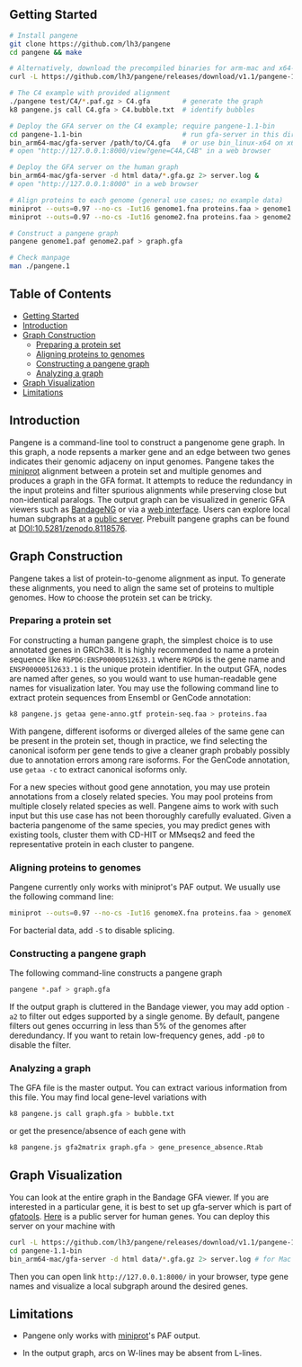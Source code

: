 ## <a name="started"></a>Getting Started
```sh
# Install pangene
git clone https://github.com/lh3/pangene
cd pangene && make

# Alternatively, download the precompiled binaries for arm-mac and x64-linux
curl -L https://github.com/lh3/pangene/releases/download/v1.1/pangene-1.1-bin.tar.bz2|tar jxf -

# The C4 example with provided alignment
./pangene test/C4/*.paf.gz > C4.gfa        # generate the graph
k8 pangene.js call C4.gfa > C4.bubble.txt  # identify bubbles

# Deploy the GFA server on the C4 example; require pangene-1.1-bin
cd pangene-1.1-bin                         # run gfa-server in this directory
bin_arm64-mac/gfa-server /path/to/C4.gfa   # or use bin_linux-x64 on x64-linux
# open "http://127.0.0.1:8000/view?gene=C4A,C4B" in a web browser

# Deploy the GFA server on the human graph
bin_arm64-mac/gfa-server -d html data/*.gfa.gz 2> server.log &
# open "http://127.0.0.1:8000" in a web browser

# Align proteins to each genome (general use cases; no example data)
miniprot --outs=0.97 --no-cs -Iut16 genome1.fna proteins.faa > genome1.paf
miniprot --outs=0.97 --no-cs -Iut16 genome2.fna proteins.faa > genome2.paf

# Construct a pangene graph
pangene genome1.paf genome2.paf > graph.gfa

# Check manpage
man ./pangene.1
```

## Table of Contents

- [Getting Started](#started)
- [Introduction](#intro)
- [Graph Construction](#build)
  - [Preparing a protein set](#prep-aa)
  - [Aligning proteins to genomes](#align-aa)
  - [Constructing a pangene graph](#build-graph)
  - [Analyzing a graph](#analyze)
- [Graph Visualization](#visual)
- [Limitations](#limit)

## <a name="intro"></a>Introduction

Pangene is a command-line tool to construct a pangenome gene graph. In this
graph, a node repsents a marker gene and an edge between two genes indicates
their genomic adjaceny on input genomes. Pangene takes the [miniprot][mp]
alignment between a protein set and multiple genomes and produces a graph in 
the GFA format. It attempts to reduce the redundancy in the input proteins and
filter spurious alignments while preserving close but non-identical paralogs.
The output graph can be visualized in generic GFA viewers such as
[BandageNG][bandage] or via a [web interface](@visual). Users can explore local
human subgraphs at a [public server][server]. Prebuilt pangene graphs can be
found at [DOI:10.5281/zenodo.8118576][zenodo].

<!--
Bacterial pangenome tools such as [panaroo][panaroo] often leverage gene graphs
to build bacterial pangenomes. Pangene is different in that it uses miniprot to
infer gene models. This makes pangene applicable to large Eukaryotic pangenomes
and robust to imperfect gene annotations.
-->

## <a name="build"></a>Graph Construction

Pangene takes a list of protein-to-genome alignment as input. To generate
these alignments, you need to align the same set of proteins to multiple
genomes. How to choose the protein set can be tricky.

### <a name="prep-aa"></a>Preparing a protein set

For constructing a human pangene graph, the simplest choice is to use annotated
genes in GRCh38. It is highly recommended to name a protein sequence like
`RGPD6:ENSP00000512633.1` where `RGPD6` is the gene name and
`ENSP00000512633.1` is the unique protein identifier. In the output GFA, nodes
are named after genes, so you would want to use human-readable gene names for
visualization later. You may use the following command line to extract protein
sequences from Ensembl or GenCode annotation:
```sh
k8 pangene.js getaa gene-anno.gtf protein-seq.faa > proteins.faa
```

With pangene, different isoforms or diverged alleles of the same gene can be
present in the protein set, though in practice, we find selecting the canonical
isoform per gene tends to give a cleaner graph probably possibly due to
annotation errors among rare isoforms. For the GenCode annotation, use `getaa
-c` to extract canonical isoforms only.

For a new species without good gene annotation, you may use protein annotations
from a closely related species. You may pool proteins from multiple closely
related species as well. Pangene aims to work with such input but this use case
has not been thoroughly carefully evaluated. Given a bacteria pangenome of the
same species, you may predict genes with existing tools, cluster them with
CD-HIT or MMseqs2 and feed the representative protein in each cluster to
pangene.

### <a name="align-aa"></a>Aligning proteins to genomes

Pangene currently only works with miniprot's PAF output. We usually use the
following command line:
```sh
miniprot --outs=0.97 --no-cs -Iut16 genomeX.fna proteins.faa > genomeX.paf
```
For bacterial data, add `-S` to disable splicing.

### <a name="build-graph"></a>Constructing a pangene graph

The following command-line constructs a pangene graph
```sh
pangene *.paf > graph.gfa
```
If the output graph is cluttered in the Bandage viewer, you may add option
`-a2` to filter out edges supported by a single genome. By default, pangene
filters out genes occurring in less than 5% of the genomes after deredundancy.
If you want to retain low-frequency genes, add `-p0` to disable the filter.

### <a name="analyze"></a>Analyzing a graph

The GFA file is the master output. You can extract various information from
this file. You may find local gene-level variations with
```sh
k8 pangene.js call graph.gfa > bubble.txt
```
or get the presence/absence of each gene with
```sh
k8 pangene.js gfa2matrix graph.gfa > gene_presence_absence.Rtab
```

## <a name="visual"></a>Graph Visualization

You can look at the entire graph in the Bandage GFA viewer. If you are
interested in a particular gene, it is best to set up gfa-server which is part
of [gfatools][gfatools]. [Here][server] is a public server for human genes.
You can deploy this server on your machine with
```sh
curl -L https://github.com/lh3/pangene/releases/download/v1.1/pangene-1.1-bin.tar.bz2|tar jxf -
cd pangene-1.1-bin
bin_arm64-mac/gfa-server -d html data/*.gfa.gz 2> server.log # for Mac
```
Then you can open link `http://127.0.0.1:8000/` in your browser, type gene
names and visualize a local subgraph around the desired genes.

## <a name="limit"></a>Limitations

* Pangene only works with [miniprot][mp]'s PAF output.

* In the output graph, arcs on W-lines may be absent from L-lines.

[mp]: https://github.com/lh3/miniprot
[bandage]: https://github.com/asl/BandageNG
[gfatools]: https://github.com/lh3/gfatools
[gfaview]: https://lh3.github.io/gfatools/
[panaroo]: https://github.com/gtonkinhill/panaroo
[asub]: https://github.com/lh3/asub
[zenodo]: https://doi.org/10.5281/zenodo.8118576
[server]: http://pangene.liheng.org
